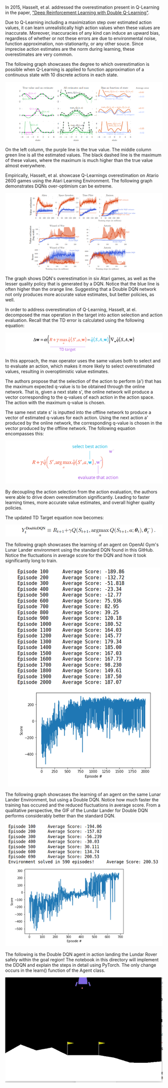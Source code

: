 
In 2015, Hasselt, et al. addressed the overestimation present in Q-Learning in the paper, ["Deep Reinforcement Learning with Double Q-Learning"](https://arxiv.org/pdf/1509.06461.pdf).

Due to Q-Learning including a maximization step over estimated action values, it can learn unrealistically high action values when these values are inaccurate. Moreover, inaccuracies of any kind can induce an upward bias, regardless of whether or not these errors are due to environmental noise, function approximation, non-stationarity, or any other souce. Since imprecise action estimates are the norm during learning, these overestimates are very common. 

The following graph showcases the degree to which overestimation is possible when Q-Learning is applied to function approximation of a continuous state with 10 discrete actions in each state. 

<p align="center"> <img src="images/dqn_overestimation.PNG"></p>

On the left column, the purple line is the true value. The middle column green line is all the estimated values. The black dashed line is the maximum of these values, where the maximum is much higher than the true value almost everywhere. 

Empirically, Hasselt, et al. showcase Q-Learnings overestimation on Atario 2600 games using the Atari Learning Environment. The following graph demonstrates DQNs over-optimism can be extreme. 


<p align="center"> <img src="images/atari_graph.PNG"></p>


The graph shows DQN's overestimation in six Atari games, as well as the lesser quality policy that is generated by a DQN. Notice that the blue line is often higher than the orange line. Suggesting that a Double DQN network not only produces more accurate value estimates, but better policies, as well.

In order to address overestimation of Q-Learning, Hasselt, at el. decomposed the max operation in the target into action selection and action evaluation. Recall that the TD error is calculated using the following equation: 


<p align="center"> <img src="images/td_target.PNG"></p>


In this approach, the max operator uses the same values both to select and to evaluate an action, which makes it more likely to select overestimated values, resulting in overoptimistic value estimates. 

The authors propose that the selection of the action to perform (a') that has the maximum expected q-value is to be obtained through the online network. That is, given a next state s', the online network will produce a vector corresponding to the q-values of each action in the action space. The action with the maximum q-value is chosen.

The same next state s' is inputted into the offline network to produce a vector of estimated q-values for each action. Using the next action a' produced by the online network, the corresponding q-value is chosen in the vector produced by the offline network. The following equation encompasses this:


<p align="center"> <img src="images/new_td_error.PNG"></p>



By decoupling the action selection from the action evaluation, the authors were able to drive down overestimation significantly. Leading to faster learning times, more accurate value estimates, and overall higher quality policies. 

The updated TD Target equation now becomes: 




<p align="center"> <img src="images/new_td_target.PNG"></p>






The following graph showcases the learning of an agent on OpenAI Gym's Lunar Lander environment using the standard DQN found in this GitHub. Notice the fluctuations in average score for the DQN and how it took significantly long to train.



<p align="center"> <img src="images/dqn_training.png"></p>




The following graph showcases the learning of an agent on the same Lunar Lander Environment, but using a Double DQN. Notice how much faster the training has occured and the reduced fluctuations in average score. From a qualitative perspective, the GIF of the Lundar Lander for Double DQN performs considerably better than the standard DQN.



 <p align="center"> <img src="images/ddqn_training_graph.png"></p>

 


The following is the Double DQN agent in action landing the Lundar Rover safely within the goal region! The notebook in this directory will implement the DDQN and explain the steps in detail using PyTorch. The only change occurs in the learn() function of the Agent class. 


<p align="center"> <img src="images/lunar_lander_ddqn.gif"></p>



